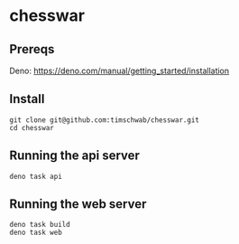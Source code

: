 # chesswar

## Prereqs

Deno: https://deno.com/manual/getting_started/installation

## Install

```
git clone git@github.com:timschwab/chesswar.git
cd chesswar
```

## Running the api server

```
deno task api
```

## Running the web server

```
deno task build
deno task web
```
